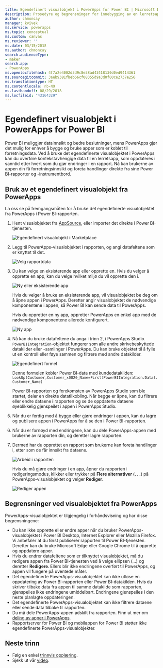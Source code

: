 ```yaml
---
title: Egendefinert visualobjekt i PowerApps for Power BI | Microsoft Docs
description: Prosedyre og begrensninger for innebygging av en lerretsapp som bruker samme datakilde og kan filtreres som andre rapportelementer i Power BI
author: chmoncay
manager: kvivek
ms.service: powerapps
ms.topic: conceptual
ms.custom: canvas
ms.reviewer: ''
ms.date: 03/15/2018
ms.author: chmoncay
search.audienceType:
- maker
search.app:
- PowerApps
ms.openlocfilehash: 4f7a2e4002d3d9c8e38ad43418130d0ed9414361
ms.sourcegitcommit: 3aeb9381fbeb66cf08355d9a3d0f00ce2737e256
ms.translationtype: HT
ms.contentlocale: nb-NO
ms.lasthandoff: 08/29/2018
ms.locfileid: "43164329"
---
```

# <a name="powerapps-custom-visual-for-power-bi"></a>Egendefinert visualobjekt i PowerApps for Power BI

Power BI muliggjør datainnsikt og bedre beslutninger, mens PowerApps gjør det mulig for enhver å bygge og bruke apper som er koblet til forretningsdata. Ved å bruke det egendefinerte visualobjektet i PowerApps kan du overføre kontekstavhengige data til en lerretsapp, som oppdateres i sanntid etter hvert som du gjør endringer i en rapport. Nå kan brukerne av appen din få forretningsinnsikt og foreta handlinger direkte fra sine Power BI-rapporter og -instrumentbord.

## <a name="using-the-powerapps-custom-visual"></a>Bruk av et egendefinert visualobjekt fra PowerApps

La oss se på fremgangsmåten for å bruke det egendefinerte visualobjektet fra PowerApps i Power BI-rapporten.

1. Hent visualobjektet fra [AppSource](https://appsource.microsoft.com/product/power-bi-visuals/WA104381378?tab=Overview), eller importer det direkte i Power BI-tjenesten.

    ![Egendefinert visualobjekt i Marketplace](./media/powerapps-custom-visual/powerapps-store.png) 

2. Legg til PowerApps-visualobjektet i rapporten, og angi datafeltene som er knyttet til det.

    ![Velg rapportdata](./media/powerapps-custom-visual/add-visual-set-data.png)

3. Du kan velge en eksisterende app eller opprette en. Hvis du velger å opprette en app, kan du velge hvilket miljø du vil opprette den i.

    ![Ny eller eksisterende app](./media/powerapps-custom-visual/create-new-or-choose-app.png)

    Hvis du velger å bruke en eksisterende app, vil visualobjektet be deg om å åpne appen i PowerApps. Deretter angir visualobjektet de nødvendige komponentene i appen, så Power BI kan sende data til PowerApps.

    Hvis du oppretter en ny app, oppretter PowerApps en enkel app med de nødvendige komponentene allerede konfigurert.

    ![Ny app](./media/powerapps-custom-visual/new-app.png)

4. Nå kan du bruke datafeltene du anga i trinn 2, i PowerApps Studio. `PowerBIIntegration`-objektet fungerer som alle andre skrivebeskyttede datakilder eller -samlinger i PowerApps. Du kan bruke objektet til å fylle ut en kontroll eller føye sammen og filtrere med andre datakilder.

    ![Egendefinert formel](./media/powerapps-custom-visual/custom-formula.png)

    Denne formelen kobler Power BI-data med kundedatakilden: `LookUp(Customer,Customer_x0020_Name=First(PowerBIIntegration.Data).Customer_Name)`

   Power BI-rapporten og forekomsten av PowerApps Studio som ble startet, deler en direkte datatilkobling. Når begge er åpne, kan du filtrere eller endre dataene i rapporten og se de oppdaterte dataene øyeblikkelig gjenspeilet i appen i PowerApps Studio.

5. Når du er ferdig med å bygge eller gjøre endringer i appen, kan du lagre og publisere appen i PowerApps for å se den i Power BI-rapporten.

6. Når du er fornøyd med endringene, kan du dele PowerApps-appen med brukerne av rapporten din, og deretter lagre rapporten.

7. Dermed har du opprettet en rapport som brukerne kan foreta handlinger i, etter som de får innsikt fra dataene.

    ![Arbeid i rapporten](./media/powerapps-custom-visual/working-report.gif)

    Hvis du må gjøre endringer i en app, åpner du rapporten i redigeringsmodus, klikker eller trykker på **Flere alternativer** (**. . .**) på PowerApps-visualobjektet og velger **Rediger**.

    ![Rediger appen](./media/powerapps-custom-visual/edit-app.png)

## <a name="limitations-of-the-powerapps-custom-visual"></a>Begrensninger ved visualobjektet fra PowerApps

PowerApps-visualobjektet er tilgjengelig i forhåndsvisning og har disse begrensningene:

- Du kan ikke opprette eller endre apper når du bruker PowerApps-visualobjektet i Power BI Desktop, Internet Explorer eller Mozilla Firefox. Vi anbefaler at du først publiserer rapporten til Power BI-tjenesten. Deretter kan du bruke Microsoft Edge eller Google Chrome til å opprette og oppdatere apper.
- Hvis du endrer datafeltene som er tilknyttet visualobjektet, må du redigere appen fra Power BI-tjenesten ved å velge ellipsen (…) og deretter **Redigere**. Ellers blir ikke endringene overført til PowerApps, og appen vil fungere på uventede måter.
- Det egendefinerte PowerApps-visualobjektet kan ikke utløse en oppdatering av Power BI-rapporten eller Power BI-datakilden. Hvis du skriver tilbake data fra appen til samme datakilde som rapporten, gjenspeiles ikke endringene umiddelbart. Endringene gjenspeiles i den neste planlagte oppdateringen.
- Det egendefinerte PowerApps-visualobjektet kan ikke filtrere dataene eller sende data tilbake til rapporten.
- Du må dele PowerApps-appen adskilt fra rapporten. Finn ut mer om [deling av apper i PowerApps](share-app.md).
- Rapportserver for Power BI og mobilappen for Power BI støtter ikke egendefinerte PowerApps-visualobjekter.

## <a name="next-steps"></a>Neste trinn

* Følg en enkel [trinnvis opplæring](embed-powerapps-powerbi.md).
* Sjekk ut vår [video](https://aka.ms/powerappscustomvisualvideo).
